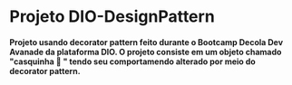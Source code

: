 # Projeto DIO-DesignPattern

#### Projeto usando decorator pattern feito durante o Bootcamp Decola Dev Avanade da plataforma DIO. O projeto consiste em um objeto chamado "casquinha :icecream: " tendo seu comportamendo alterado por meio do decorator pattern.

